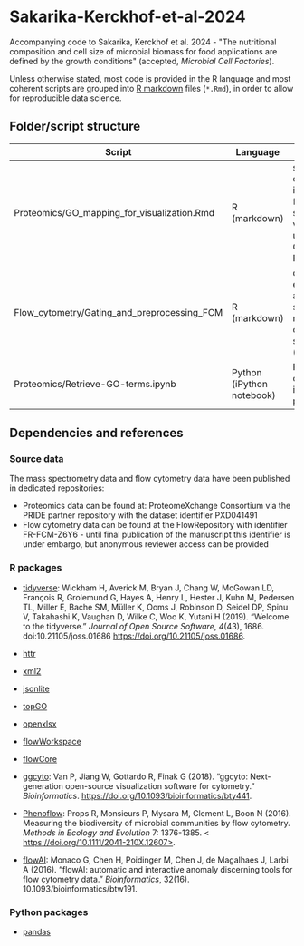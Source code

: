 # Sakarika-Kerckhof-et-al-2024
Accompanying code to Sakarika, Kerckhof et al. 2024 - "The nutritional composition and cell size of microbial biomass for food applications are defined by the growth conditions" (accepted, *Microbial Cell Factories*).
 
Unless otherwise stated, most code is provided in the R language and most 
coherent scripts are grouped into [R markdown](https://rmarkdown.rstudio.com/) 
files (`*.Rmd`), in order to allow for reproducible data science.

## Folder/script structure

Script | Language | Purpose
-------|----------|----------
Proteomics/GO_mapping_for_visualization.Rmd | R (markdown) | simplification of GO results into data frame for simplified visualization using the QuickGO REST API
Flow_cytometry/Gating_and_preprocessing_FCM | R (markdown) | data extraction and gating script from raw flow cytometry standard (FCS) files
Proteomics/Retrieve-GO-terms.ipynb | Python (iPython notebook) | Retrieve and organize GO id's from protein info

## Dependencies and references

### Source data

The mass spectrometry data and flow cytometry data have been published in dedicated repositories:
- Proteomics data can be found at: ProteomeXchange Consortium via the PRIDE partner repository with the dataset identifier PXD041491
- Flow cytometry data can be found at the FlowRepository with identifier FR-FCM-Z6Y6 - until final publication of the manuscript this identifier is under embargo, but anonymous reviewer access can be provided

### R packages

- [tidyverse](https://www.tidyverse.org/):
Wickham H, Averick M, Bryan J, Chang W, McGowan LD, François R, Grolemund G, Hayes A, Henry L,
  Hester J, Kuhn M, Pedersen TL, Miller E, Bache SM, Müller K, Ooms J, Robinson D, Seidel DP,
  Spinu V, Takahashi K, Vaughan D, Wilke C, Woo K, Yutani H (2019). “Welcome to the tidyverse.”
  _Journal of Open Source Software_, *4*(43), 1686. doi:10.21105/joss.01686
  <https://doi.org/10.21105/joss.01686>.

- [httr](https://httr.r-lib.org/)
- [xml2](https://xml2.r-lib.org/)
- [jsonlite](https://github.com/jeroen/jsonlite)
- [topGO](https://bioconductor.org/packages/release/bioc/html/topGO.html)
- [openxlsx](https://ycphs.github.io/openxlsx/)
- [flowWorkspace](https://www.bioconductor.org/packages/release/bioc/html/flowWorkspace.html)
- [flowCore](https://www.bioconductor.org/packages/release/bioc/html/flowCore.html)
- [ggcyto](https://www.bioconductor.org/packages/release/bioc/html/ggcyto.html): Van P, Jiang W, Gottardo R, Finak G (2018). “ggcyto: Next-generation open-source visualization
  software for cytometry.” _Bioinformatics_. <https://doi.org/10.1093/bioinformatics/bty441>.
- [Phenoflow](https://github.com/CMET-UGent/Phenoflow_package): Props R, Monsieurs P, Mysara M, Clement L, Boon N (2016). Measuring the biodiversity of microbial communities by flow cytometry. _Methods in Ecology and Evolution_ 7: 1376-1385. < https://doi.org/10.1111/2041-210X.12607>.
- [flowAI](https://www.bioconductor.org/packages/release/bioc/html/flowAI.html): Monaco G, Chen H, Poidinger M, Chen J, de Magalhaes J, Larbi A (2016). “flowAI: automatic and interactive anomaly discerning tools for flow cytometry data.” _Bioinformatics_, 32(16). 10.1093/bioinformatics/btw191. 

### Python packages

- [pandas](https://pandas.pydata.org/)
